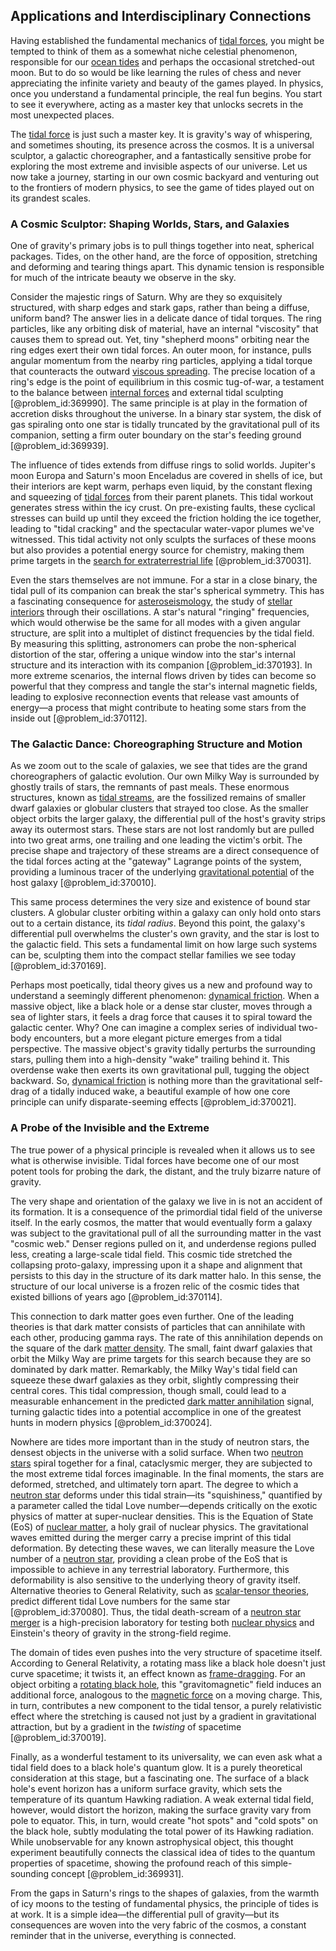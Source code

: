 ## Applications and Interdisciplinary Connections

Having established the fundamental mechanics of [tidal forces](@article_id:158694), you might be tempted to think of them as a somewhat niche celestial phenomenon, responsible for our [ocean tides](@article_id:193822) and perhaps the occasional stretched-out moon. But to do so would be like learning the rules of chess and never appreciating the infinite variety and beauty of the games played. In physics, once you understand a fundamental principle, the real fun begins. You start to see it everywhere, acting as a master key that unlocks secrets in the most unexpected places.

The [tidal force](@article_id:195896) is just such a master key. It is gravity's way of whispering, and sometimes shouting, its presence across the cosmos. It is a universal sculptor, a galactic choreographer, and a fantastically sensitive probe for exploring the most extreme and invisible aspects of our universe. Let us now take a journey, starting in our own cosmic backyard and venturing out to the frontiers of modern physics, to see the game of tides played out on its grandest scales.

### A Cosmic Sculptor: Shaping Worlds, Stars, and Galaxies

One of gravity's primary jobs is to pull things together into neat, spherical packages. Tides, on the other hand, are the force of opposition, stretching and deforming and tearing things apart. This dynamic tension is responsible for much of the intricate beauty we observe in the sky.

Consider the majestic rings of Saturn. Why are they so exquisitely structured, with sharp edges and stark gaps, rather than being a diffuse, uniform band? The answer lies in a delicate dance of tidal torques. The ring particles, like any orbiting disk of material, have an internal "viscosity" that causes them to spread out. Yet, tiny "shepherd moons" orbiting near the ring edges exert their own tidal forces. An outer moon, for instance, pulls angular momentum from the nearby ring particles, applying a tidal torque that counteracts the outward [viscous spreading](@article_id:159109). The precise location of a ring's edge is the point of equilibrium in this cosmic tug-of-war, a testament to the balance between [internal forces](@article_id:167111) and external tidal sculpting [@problem_id:369990]. The same principle is at play in the formation of accretion disks throughout the universe. In a binary star system, the disk of gas spiraling onto one star is tidally truncated by the gravitational pull of its companion, setting a firm outer boundary on the star's feeding ground [@problem_id:369939].

The influence of tides extends from diffuse rings to solid worlds. Jupiter's moon Europa and Saturn's moon Enceladus are covered in shells of ice, but their interiors are kept warm, perhaps even liquid, by the constant flexing and squeezing of [tidal forces](@article_id:158694) from their parent planets. This tidal workout generates stress within the icy crust. On pre-existing faults, these cyclical stresses can build up until they exceed the friction holding the ice together, leading to "tidal cracking" and the spectacular water-vapor plumes we've witnessed. This tidal activity not only sculpts the surfaces of these moons but also provides a potential energy source for chemistry, making them prime targets in the [search for extraterrestrial life](@article_id:148745) [@problem_id:370031].

Even the stars themselves are not immune. For a star in a close binary, the tidal pull of its companion can break the star's spherical symmetry. This has a fascinating consequence for [asteroseismology](@article_id:161010), the study of [stellar interiors](@article_id:157703) through their oscillations. A star's natural "ringing" frequencies, which would otherwise be the same for all modes with a given angular structure, are split into a multiplet of distinct frequencies by the tidal field. By measuring this splitting, astronomers can probe the non-spherical distortion of the star, offering a unique window into the star's internal structure and its interaction with its companion [@problem_id:370193]. In more extreme scenarios, the internal flows driven by tides can become so powerful that they compress and tangle the star's internal magnetic fields, leading to explosive reconnection events that release vast amounts of energy—a process that might contribute to heating some stars from the inside out [@problem_id:370112].

### The Galactic Dance: Choreographing Structure and Motion

As we zoom out to the scale of galaxies, we see that tides are the grand choreographers of galactic evolution. Our own Milky Way is surrounded by ghostly trails of stars, the remnants of past meals. These enormous structures, known as [tidal streams](@article_id:159026), are the fossilized remains of smaller dwarf galaxies or globular clusters that strayed too close. As the smaller object orbits the larger galaxy, the differential pull of the host's gravity strips away its outermost stars. These stars are not lost randomly but are pulled into two great arms, one trailing and one leading the victim's orbit. The precise shape and trajectory of these streams are a direct consequence of the tidal forces acting at the "gateway" Lagrange points of the system, providing a luminous tracer of the underlying [gravitational potential](@article_id:159884) of the host galaxy [@problem_id:370010].

This same process determines the very size and existence of bound star clusters. A globular cluster orbiting within a galaxy can only hold onto stars out to a certain distance, its *tidal radius*. Beyond this point, the galaxy's differential pull overwhelms the cluster's own gravity, and the star is lost to the galactic field. This sets a fundamental limit on how large such systems can be, sculpting them into the compact stellar families we see today [@problem_id:370169].

Perhaps most poetically, tidal theory gives us a new and profound way to understand a seemingly different phenomenon: [dynamical friction](@article_id:159122). When a massive object, like a black hole or a dense star cluster, moves through a sea of lighter stars, it feels a drag force that causes it to spiral toward the galactic center. Why? One can imagine a complex series of individual two-body encounters, but a more elegant picture emerges from a tidal perspective. The massive object's gravity tidally perturbs the surrounding stars, pulling them into a high-density "wake" trailing behind it. This overdense wake then exerts its own gravitational pull, tugging the object backward. So, [dynamical friction](@article_id:159122) is nothing more than the gravitational self-drag of a tidally induced wake, a beautiful example of how one core principle can unify disparate-seeming effects [@problem_id:370021].

### A Probe of the Invisible and the Extreme

The true power of a physical principle is revealed when it allows us to see what is otherwise invisible. Tidal forces have become one of our most potent tools for probing the dark, the distant, and the truly bizarre nature of gravity.

The very shape and orientation of the galaxy we live in is not an accident of its formation. It is a consequence of the primordial tidal field of the universe itself. In the early cosmos, the matter that would eventually form a galaxy was subject to the gravitational pull of all the surrounding matter in the vast "cosmic web." Denser regions pulled on it, and underdense regions pulled less, creating a large-scale tidal field. This cosmic tide stretched the collapsing proto-galaxy, impressing upon it a shape and alignment that persists to this day in the structure of its dark matter halo. In this sense, the structure of our local universe is a frozen relic of the cosmic tides that existed billions of years ago [@problem_id:370114].

This connection to dark matter goes even further. One of the leading theories is that dark matter consists of particles that can annihilate with each other, producing gamma rays. The rate of this annihilation depends on the square of the dark [matter density](@article_id:262549). The small, faint dwarf galaxies that orbit the Milky Way are prime targets for this search because they are so dominated by dark matter. Remarkably, the Milky Way's tidal field can squeeze these dwarf galaxies as they orbit, slightly compressing their central cores. This tidal compression, though small, could lead to a measurable enhancement in the predicted [dark matter annihilation](@article_id:160956) signal, turning galactic tides into a potential accomplice in one of the greatest hunts in modern physics [@problem_id:370024].

Nowhere are tides more important than in the study of neutron stars, the densest objects in the universe with a solid surface. When two [neutron stars](@article_id:139189) spiral together for a final, cataclysmic merger, they are subjected to the most extreme tidal forces imaginable. In the final moments, the stars are deformed, stretched, and ultimately torn apart. The degree to which a [neutron star](@article_id:146765) deforms under this tidal strain—its "squishiness," quantified by a parameter called the tidal Love number—depends critically on the exotic physics of matter at super-nuclear densities. This is the Equation of State (EoS) of [nuclear matter](@article_id:157817), a holy grail of nuclear physics. The gravitational waves emitted during the merger carry a precise imprint of this tidal deformation. By detecting these waves, we can literally measure the Love number of a [neutron star](@article_id:146765), providing a clean probe of the EoS that is impossible to achieve in any terrestrial laboratory. Furthermore, this deformability is also sensitive to the underlying theory of gravity itself. Alternative theories to General Relativity, such as [scalar-tensor theories](@article_id:200096), predict different tidal Love numbers for the same star [@problem_id:370080]. Thus, the tidal death-scream of a [neutron star merger](@article_id:159923) is a high-precision laboratory for testing both [nuclear physics](@article_id:136167) and Einstein's theory of gravity in the strong-field regime.

The domain of tides even pushes into the very structure of spacetime itself. According to General Relativity, a rotating mass like a black hole doesn't just curve spacetime; it twists it, an effect known as [frame-dragging](@article_id:159698). For an object orbiting a [rotating black hole](@article_id:261173), this "gravitomagnetic" field induces an additional force, analogous to the [magnetic force](@article_id:184846) on a moving charge. This, in turn, contributes a new component to the tidal tensor, a purely relativistic effect where the stretching is caused not just by a gradient in gravitational attraction, but by a gradient in the *twisting* of spacetime [@problem_id:370019].

Finally, as a wonderful testament to its universality, we can even ask what a tidal field does to a black hole's quantum glow. It is a purely theoretical consideration at this stage, but a fascinating one. The surface of a black hole's event horizon has a uniform surface gravity, which sets the temperature of its quantum Hawking radiation. A weak external tidal field, however, would distort the horizon, making the surface gravity vary from pole to equator. This, in turn, would create "hot spots" and "cold spots" on the black hole, subtly modulating the total power of its Hawking radiation. While unobservable for any known astrophysical object, this thought experiment beautifully connects the classical idea of tides to the quantum properties of spacetime, showing the profound reach of this simple-sounding concept [@problem_id:369931].

From the gaps in Saturn's rings to the shapes of galaxies, from the warmth of icy moons to the testing of fundamental physics, the principle of tides is at work. It is a simple idea—the differential pull of gravity—but its consequences are woven into the very fabric of the cosmos, a constant reminder that in the universe, everything is connected.